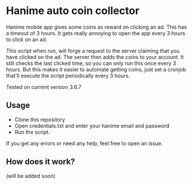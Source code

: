 # Hanime auto coin collector
Hanime mobile app gives some coins as reward on clicking an ad. This has a timeout of 3 hours. It gets really annoying to open the app every 3 hours to click on an ad. 

This script when run, will forge a request to the server claiming that you have clicked on the ad. The server then adds the coins to your account. It still checks the last clicked time, so you can only run this once every 3 hours. But this makes it easier to automate getting coins, just set a cronjob that'll execute the script periodically every 3 hours.

Tested on current version 3.6.7

## Usage
* Clone this repository 
* Open credentials.txt and enter your hanime email and password
* Run the script.

If you get any errors or need any help, feel free to open an issue.

## How does it work?
(will be added soon)
